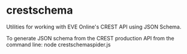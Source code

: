 # crestschema
Utilities for working with EVE Online's CREST API using JSON Schema.

To generate JSON schema from the CREST production API from the command line:
    node crestschemaspider.js